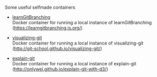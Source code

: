 Some useful selfmade containers

- [learnGitBranching](learnGitBranching) \
    Docker container for running a local instance of learnGitBranching (https://learngitbranching.js.org/)

- [visualizing-git](visualizing-git) \
    Docker container for running a local instance of visualizing-git (http://git-school.github.io/visualizing-git/)
    
- [explain-git](explain-git) \
    Docker container for running a local instance of explain-git (http://onlywei.github.io/explain-git-with-d3/)